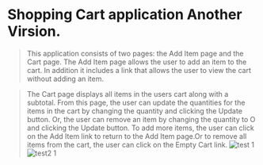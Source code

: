 # Shopping Cart application Another Virsion.

>  This application consists of two pages: the Add Item page and the Cart page. The Add Item page allows the user to add an item to the cart. In addition it includes a link that  allows the user to view the cart without adding an item.

> The Cart page displays all items in the users cart along with a subtotal. From this page,  the user can update the quantities for the items in the cart by changing the quantity and  clicking the Update button. Or, the user can remove an item by changing the quantity to O  and clicking the Update button. To add more items, the user can click on the Add Item link    to return to the Add Item page.Or to remove all items from the cart, the user can click on the Empty Cart link.
![test 1](https://user-images.githubusercontent.com/29811601/51540154-07e54f00-1e56-11e9-9fbe-be213d4b9227.png)
![test2 1](https://user-images.githubusercontent.com/29811601/51540304-5eeb2400-1e56-11e9-9d73-f9396221e2ff.png)




